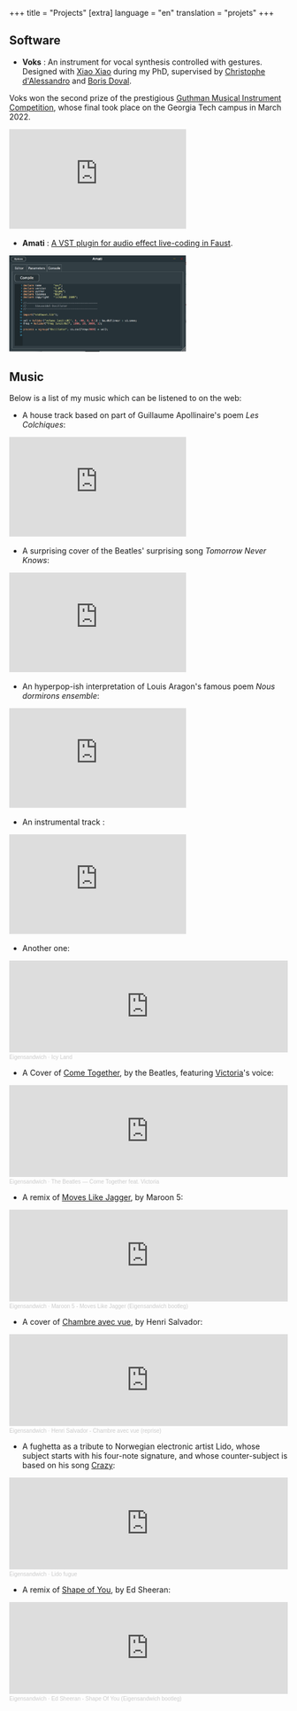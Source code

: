 +++
title = "Projects"
[extra]
language = "en"
translation = "projets"
+++

Software
---------
* **Voks** : An instrument for vocal synthesis controlled with gestures. Designed with [Xiao Xiao](http://portfolio.xiaosquared.com/) during my PhD, supervised by [Christophe d'Alessandro](http://www.lam.jussieu.fr/Membres/DAlessandro/index.php) and [Boris Doval](http://www.lam.jussieu.fr/Membres/Doval/index.php).

Voks won the second prize of the prestigious [Guthman Musical Instrument Competition](https://guthman.gatech.edu/2022-finalists#tvoks), whose final took place on the Georgia Tech campus in March 2022.

<iframe width="320" height="180" src="https://www.youtube-nocookie.com/embed/jJdVsv_-WIo" title="YouTube video player" frameborder="0" allow="accelerometer; autoplay; clipboard-write; encrypted-media; gyroscope; picture-in-picture" allowfullscreen></iframe>

* **Amati** : [A VST plugin for audio effect live-coding in Faust](https://github.com/glocq/Amati/).

<img src="/images/amati.png" alt="amati" width="320"/>

Music
------

Below is a list of my music which can be listened to on the web:

* A house track based on part of Guillaume Apollinaire's poem *Les Colchiques*:
<iframe width="320" height="180" src="https://www.youtube-nocookie.com/embed/Iha8YAQTzro" title="YouTube video player" frameborder="0" allow="accelerometer; autoplay; clipboard-write; encrypted-media; gyroscope; picture-in-picture" allowfullscreen></iframe>

* A surprising cover of the Beatles' surprising song *Tomorrow Never Knows*:
<iframe width="320" height="180" src="https://www.youtube-nocookie.com/embed/hQGUeKgqWlA" title="YouTube video player" frameborder="0" allow="accelerometer; autoplay; clipboard-write; encrypted-media; gyroscope; picture-in-picture" allowfullscreen></iframe>

* An hyperpop-ish interpretation of Louis Aragon's famous poem *Nous dormirons ensemble*:
<iframe width="320" height="180" src="https://www.youtube-nocookie.com/embed/rtl5l-eysk4" title="YouTube video player" frameborder="0" allow="accelerometer; autoplay; clipboard-write; encrypted-media; gyroscope; picture-in-picture" allowfullscreen></iframe>

* An instrumental track :
<iframe width="320" height="180" src="https://www.youtube-nocookie.com/embed/dtxTwcpSpKU" title="YouTube video player" frameborder="0" allow="accelerometer; autoplay; clipboard-write; encrypted-media; gyroscope; picture-in-picture" allowfullscreen></iframe>

* Another one:
<iframe width="100%" height="166" scrolling="no" frameborder="no" allow="autoplay" src="https://w.soundcloud.com/player/?url=https%3A//api.soundcloud.com/tracks/1095856666&color=%23272727&auto_play=false&hide_related=false&show_comments=true&show_user=true&show_reposts=false&show_teaser=true"></iframe><div style="font-size: 10px; color: #cccccc;line-break: anywhere;word-break: normal;overflow: hidden;white-space: nowrap;text-overflow: ellipsis; font-family: Interstate,Lucida Grande,Lucida Sans Unicode,Lucida Sans,Garuda,Verdana,Tahoma,sans-serif;font-weight: 100;"><a href="https://soundcloud.com/eigensandwich" title="Eigensandwich" target="_blank" style="color: #cccccc; text-decoration: none;">Eigensandwich</a> · <a href="https://soundcloud.com/eigensandwich/icy-land" title="Icy Land" target="_blank" style="color: #cccccc; text-decoration: none;">Icy Land</a></div>

* A Cover of [Come Together](https://www.youtube.com/watch?v=oolpPmuK2I8), by the Beatles, featuring [Victoria](https://www.instagram.com/kahndlelight/)'s voice:
<iframe width="100%" height="166" scrolling="no" frameborder="no" allow="autoplay" src="https://w.soundcloud.com/player/?url=https%3A//api.soundcloud.com/tracks/746065693&color=%23272727&auto_play=false&hide_related=false&show_comments=true&show_user=true&show_reposts=false&show_teaser=true"></iframe><div style="font-size: 10px; color: #cccccc;line-break: anywhere;word-break: normal;overflow: hidden;white-space: nowrap;text-overflow: ellipsis; font-family: Interstate,Lucida Grande,Lucida Sans Unicode,Lucida Sans,Garuda,Verdana,Tahoma,sans-serif;font-weight: 100;"><a href="https://soundcloud.com/eigensandwich" title="Eigensandwich" target="_blank" style="color: #cccccc; text-decoration: none;">Eigensandwich</a> · <a href="https://soundcloud.com/eigensandwich/come-together" title="The Beatles — Come Together feat. Victoria" target="_blank" style="color: #cccccc; text-decoration: none;">The Beatles — Come Together feat. Victoria</a></div>

* A remix of [Moves Like Jagger](https://www.youtube.com/watch?v=iEPTlhBmwRg), by Maroon 5:
<iframe width="100%" height="166" scrolling="no" frameborder="no" allow="autoplay" src="https://w.soundcloud.com/player/?url=https%3A//api.soundcloud.com/tracks/484453197&color=%23272727&auto_play=false&hide_related=false&show_comments=true&show_user=true&show_reposts=false&show_teaser=true"></iframe><div style="font-size: 10px; color: #cccccc;line-break: anywhere;word-break: normal;overflow: hidden;white-space: nowrap;text-overflow: ellipsis; font-family: Interstate,Lucida Grande,Lucida Sans Unicode,Lucida Sans,Garuda,Verdana,Tahoma,sans-serif;font-weight: 100;"><a href="https://soundcloud.com/eigensandwich" title="Eigensandwich" target="_blank" style="color: #cccccc; text-decoration: none;">Eigensandwich</a> · <a href="https://soundcloud.com/eigensandwich/jagger" title="Maroon 5 - Moves Like Jagger (Eigensandwich bootleg)" target="_blank" style="color: #cccccc; text-decoration: none;">Maroon 5 - Moves Like Jagger (Eigensandwich bootleg)</a></div>

* A cover of [Chambre avec vue](https://www.youtube.com/watch?v=RFlEHyjVe00), by Henri Salvador:
<iframe width="100%" height="166" scrolling="no" frameborder="no" allow="autoplay" src="https://w.soundcloud.com/player/?url=https%3A//api.soundcloud.com/tracks/480633492&color=%23272727&auto_play=false&hide_related=false&show_comments=true&show_user=true&show_reposts=false&show_teaser=true"></iframe><div style="font-size: 10px; color: #cccccc;line-break: anywhere;word-break: normal;overflow: hidden;white-space: nowrap;text-overflow: ellipsis; font-family: Interstate,Lucida Grande,Lucida Sans Unicode,Lucida Sans,Garuda,Verdana,Tahoma,sans-serif;font-weight: 100;"><a href="https://soundcloud.com/eigensandwich" title="Eigensandwich" target="_blank" style="color: #cccccc; text-decoration: none;">Eigensandwich</a> · <a href="https://soundcloud.com/eigensandwich/chambre" title="Henri Salvador - Chambre avec vue (reprise)" target="_blank" style="color: #cccccc; text-decoration: none;">Henri Salvador - Chambre avec vue (reprise)</a></div>

* A fughetta as a tribute to Norwegian electronic artist Lido, whose subject starts with his four-note signature, and whose counter-subject is based on his song [Crazy](https://www.youtube.com/watch?v=z0z6KnDNyag):
<iframe width="100%" height="166" scrolling="no" frameborder="no" allow="autoplay" src="https://w.soundcloud.com/player/?url=https%3A//api.soundcloud.com/tracks/324639993&color=%23272727&auto_play=false&hide_related=false&show_comments=true&show_user=true&show_reposts=false&show_teaser=true"></iframe><div style="font-size: 10px; color: #cccccc;line-break: anywhere;word-break: normal;overflow: hidden;white-space: nowrap;text-overflow: ellipsis; font-family: Interstate,Lucida Grande,Lucida Sans Unicode,Lucida Sans,Garuda,Verdana,Tahoma,sans-serif;font-weight: 100;"><a href="https://soundcloud.com/eigensandwich" title="Eigensandwich" target="_blank" style="color: #cccccc; text-decoration: none;">Eigensandwich</a> · <a href="https://soundcloud.com/eigensandwich/lido-fugue" title="Lido fugue" target="_blank" style="color: #cccccc; text-decoration: none;">Lido fugue</a></div>

* A remix of [Shape of You](https://www.youtube.com/watch?v=JGwWNGJdvx8), by Ed Sheeran:
<iframe width="100%" height="166" scrolling="no" frameborder="no" allow="autoplay" src="https://w.soundcloud.com/player/?url=https%3A//api.soundcloud.com/tracks/317201833&color=%23272727&auto_play=false&hide_related=false&show_comments=true&show_user=true&show_reposts=false&show_teaser=true"></iframe><div style="font-size: 10px; color: #cccccc;line-break: anywhere;word-break: normal;overflow: hidden;white-space: nowrap;text-overflow: ellipsis; font-family: Interstate,Lucida Grande,Lucida Sans Unicode,Lucida Sans,Garuda,Verdana,Tahoma,sans-serif;font-weight: 100;"><a href="https://soundcloud.com/eigensandwich" title="Eigensandwich" target="_blank" style="color: #cccccc; text-decoration: none;">Eigensandwich</a> · <a href="https://soundcloud.com/eigensandwich/shape-of-you" title="Ed Sheeran - Shape Of You (Eigensandwich bootleg)" target="_blank" style="color: #cccccc; text-decoration: none;">Ed Sheeran - Shape Of You (Eigensandwich bootleg)</a></div>
